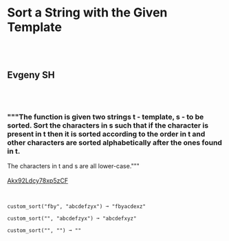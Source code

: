# Sort a String with the Given Template
<br><br>
## Evgeny SH
<br><br>
### """The function is given two strings t - template, s - to be sorted. Sort the characters in s such that if the character is present in t then it is sorted according to the order in t and other characters are sorted alphabetically after the ones found in t.
The characters in t and s are all lower-case."""
<br><br>
[Akx92Ldcy78xp5zCF](https://edabit.com/challenge/Akx92Ldcy78xp5zCF)
<br><br>
```custom_sort("edc", "abcdefzyx") ➞ "edcabfxyz"

custom_sort("fby", "abcdefzyx") ➞ "fbyacdexz"

custom_sort("", "abcdefzyx") ➞ "abcdefxyz"

custom_sort("", "") ➞ ""
```

<br><br>
